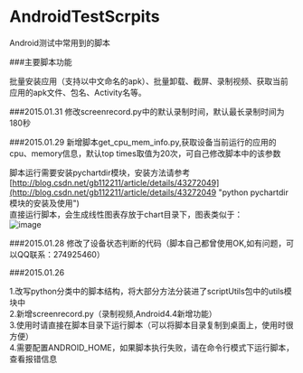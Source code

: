 AndroidTestScrpits
==================

Android测试中常用到的脚本

###主要脚本功能

批量安装应用（支持以中文命名的apk）、批量卸载、截屏、录制视频、获取当前应用的apk文件、包名、Activity名等。

###2015.01.31
修改screenrecord.py中的默认录制时间，默认最长录制时间为180秒

###2015.01.29
新增脚本get_cpu_mem_info.py,获取设备当前运行的应用的cpu、memory信息，默认top times取值为20次，可自己修改脚本中的该参数

脚本运行需要安装pychartdir模块，安装方法请参考 [http://blog.csdn.net/gb112211/article/details/43272049](http://blog.csdn.net/gb112211/article/details/43272049 "python pychartdir模块的安装及使用")<br>
直接运行脚本，会生成线性图表存放于chart目录下，图表类似于：<br>
![image](https://github.com/gb112211/AndroidTestScripts/tree/master/image/cpu_mem_info.png "chart" )


###2015.01.28
修改了设备状态判断的代码（脚本自己都曾使用OK,如有问题，可以QQ联系：274925460）<br>

###2015.01.26

1.改写python分类中的脚本结构，将大部分方法分装进了scriptUtils包中的utils模块中<br>
2.新增screenrecord.py（录制视频,Android4.4新增功能）<br>
3.使用时请直接在脚本目录下运行脚本（可以将脚本目录复制到桌面上，使用时很方便）<br>
4.需要配置ANDROID_HOME，如果脚本执行失败，请在命令行模式下运行脚本，查看报错信息<br>
